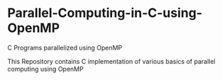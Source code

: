# Parallel-Computing-in-C-using-OpenMP
C Programs parallelized using OpenMP

This Repository contains C implementation of various basics of parallel computing using OpenMP

